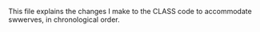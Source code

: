This file explains the changes I make to the CLASS code to accommodate swwerves, in chronological order.







